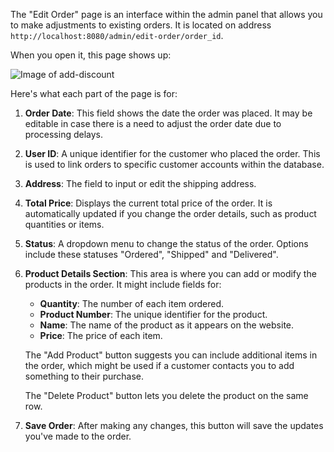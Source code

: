 The "Edit Order" page is an interface within the admin panel that allows you to make adjustments to existing orders. It is located on address `http://localhost:8080/admin/edit-order/order_id`.

When you open it, this page shows up:

![Image of add-discount](edit-order-page.png)

Here's what each part of the page is for:

1. **Order Date**: This field shows the date the order was placed. It may be editable in case there is a need to adjust the order date due to processing delays.
    
2. **User ID**: A unique identifier for the customer who placed the order. This is used to link orders to specific customer accounts within the database.
    
3. **Address**: The field to input or edit the shipping address.
    
4. **Total Price**: Displays the current total price of the order. It is automatically updated if you change the order details, such as product quantities or items.
    
5. **Status**: A dropdown menu to change the status of the order. Options include these statuses "Ordered", "Shipped" and "Delivered". 
    
6. **Product Details Section**: This area is where you can add or modify the products in the order. It might include fields for:
    
    - **Quantity**: The number of each item ordered.
    - **Product Number**: The unique identifier for the product.
    - **Name**: The name of the product as it appears on the website.
    - **Price**: The price of each item.
    
    The "Add Product" button suggests you can include additional items in the order, which 
	might be used if a customer contacts you to add something to their purchase.
	
    The "Delete Product" button lets you delete the product on the same row.
    
7. **Save Order**: After making any changes, this button will save the updates you've made to the order.